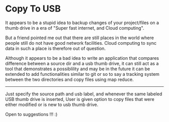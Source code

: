 # Copy To USB
It appears to be a stupid idea to backup changes of your project/files on a thumb drive in a era of "Super fast internet, and Cloud computing".

But a friend pointed me out that there are still places in the world where people still do not have good network facilities. Cloud computing to sync data in such a place is therefore out of question.

Although it appears to be a bad idea to write an application that compares difference between a source dir and a usb thumb drive, it can still act as a tool that demonstrates a possiblility and may be in the future it can be extended to add functionalities similar to git or so to say a tracking system between the two directories and copy files using map reduce.

------------------------------------------
Just specify the source path and usb label, and whenever the same labeled USB thumb drive is inserted, User is given option to copy files that were either modified or is new to usb thumb drive.

Open to suggestions !!! :)
